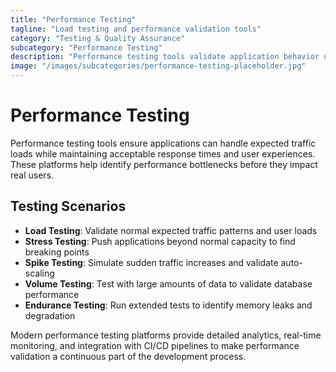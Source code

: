 ```yaml
---
title: "Performance Testing"
tagline: "Load testing and performance validation tools"
category: "Testing & Quality Assurance"
subcategory: "Performance Testing"
description: "Performance testing tools validate application behavior under various load conditions, helping teams identify bottlenecks and ensure scalability. These platforms simulate realistic user traffic patterns, measure response times, and monitor system resources to validate performance requirements. From simple load testing to complex scenarios with thousands of concurrent users, these tools provide the insights needed to optimize application performance."
image: "/images/subcategories/performance-testing-placeholder.jpg"
---
```


# Performance Testing

Performance testing tools ensure applications can handle expected traffic loads while maintaining acceptable response times and user experiences. These platforms help identify performance bottlenecks before they impact real users.

## Testing Scenarios

- **Load Testing**: Validate normal expected traffic patterns and user loads
- **Stress Testing**: Push applications beyond normal capacity to find breaking points
- **Spike Testing**: Simulate sudden traffic increases and validate auto-scaling
- **Volume Testing**: Test with large amounts of data to validate database performance
- **Endurance Testing**: Run extended tests to identify memory leaks and degradation

Modern performance testing platforms provide detailed analytics, real-time monitoring, and integration with CI/CD pipelines to make performance validation a continuous part of the development process.